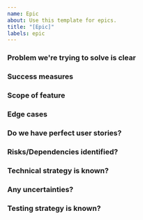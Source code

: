 ```yaml
---
name: Epic
about: Use this template for epics.
title: "[Epic]"
labels: epic
---
```


### Problem we're trying to solve is clear

<!--
Why do we need this functionality?
What’s the value to the product?
-->

### Success measures

<!--
What are you proposing?
What should it look like?
-->

### Scope of feature

<!--
Describe what you are proposing?
What should it look like?
-->

### Edge cases

<!--
List any edge cases that need to be considered.
-->

### Do we have perfect user stories?

<!--
Yes/No. If no, what is missing?
-->

### Risks/Dependencies identified?

<!--
Yes/No. If yes, what are they?
-->

### Technical strategy is known?

<!--
Yes/No. If yes, what is it? If no, what are the options?
-->

### Any uncertainties?

<!--
What do we need to find out?
-->

### Testing strategy is known?

<!--
Yes/No. If yes, what is it? If no, what are the options?
-->
